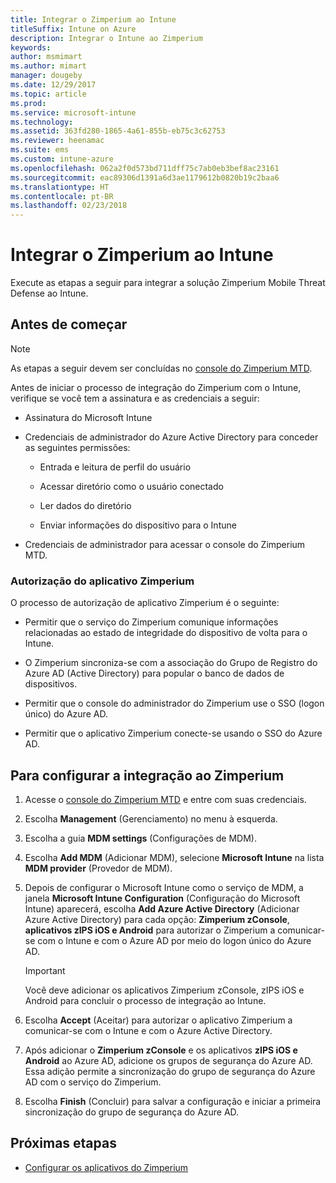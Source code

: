 ```yaml
---
title: Integrar o Zimperium ao Intune
titleSuffix: Intune on Azure
description: Integrar o Intune ao Zimperium
keywords: 
author: msmimart
ms.author: mimart
manager: dougeby
ms.date: 12/29/2017
ms.topic: article
ms.prod: 
ms.service: microsoft-intune
ms.technology: 
ms.assetid: 363fd280-1865-4a61-855b-eb75c3c62753
ms.reviewer: heenamac
ms.suite: ems
ms.custom: intune-azure
ms.openlocfilehash: 062a2f0d573bd711dff75c7ab0eb3bef8ac23161
ms.sourcegitcommit: eac89306d1391a6d3ae1179612b0820b19c2baa6
ms.translationtype: HT
ms.contentlocale: pt-BR
ms.lasthandoff: 02/23/2018
---
```

# <a name="integrate-zimperium-with-intune"></a>Integrar o Zimperium ao Intune

Execute as etapas a seguir para integrar a solução Zimperium Mobile Threat Defense ao Intune.

## <a name="before-you-begin"></a>Antes de começar

> [!NOTE]
> As etapas a seguir devem ser concluídas no [console do Zimperium MTD](https://staging2-console.zimperium.com).

Antes de iniciar o processo de integração do Zimperium com o Intune, verifique se você tem a assinatura e as credenciais a seguir:

-   Assinatura do Microsoft Intune

-   Credenciais de administrador do Azure Active Directory para conceder as seguintes permissões:

    -   Entrada e leitura de perfil do usuário

    -   Acessar diretório como o usuário conectado

    -   Ler dados do diretório

    -   Enviar informações do dispositivo para o Intune

-   Credenciais de administrador para acessar o console do Zimperium MTD.

### <a name="zimperium-app-authorization"></a>Autorização do aplicativo Zimperium

O processo de autorização de aplicativo Zimperium é o seguinte:

-   Permitir que o serviço do Zimperium comunique informações relacionadas ao estado de integridade do dispositivo de volta para o Intune.

-   O Zimperium sincroniza-se com a associação do Grupo de Registro do Azure AD (Active Directory) para popular o banco de dados de dispositivos.

-   Permitir que o console do administrador do Zimperium use o SSO (logon único) do Azure AD.

-   Permitir que o aplicativo Zimperium conecte-se usando o SSO do Azure AD.

## <a name="to-set-up-zimperium-integration"></a>Para configurar a integração ao Zimperium

1.  Acesse o [console do Zimperium MTD](https://staging2-console.zimperium.com) e entre com suas credenciais.

2.  Escolha **Management** (Gerenciamento) no menu à esquerda.

3.  Escolha a guia **MDM settings** (Configurações de MDM).

4.  Escolha **Add MDM** (Adicionar MDM), selecione **Microsoft Intune** na lista **MDM provider** (Provedor de MDM).

5.  Depois de configurar o Microsoft Intune como o serviço de MDM, a janela **Microsoft Intune Configuration** (Configuração do Microsoft Intune) aparecerá, escolha **Add Azure Active Directory** (Adicionar Azure Active Directory) para cada opção: **Zimperium zConsole**, **aplicativos zIPS iOS e Android** para autorizar o Zimperium a comunicar-se com o Intune e com o Azure AD por meio do logon único do Azure AD.

    > [!IMPORTANT]
    > Você deve adicionar os aplicativos Zimperium zConsole, zIPS iOS e Android para concluir o processo de integração ao Intune.

6.  Escolha **Accept** (Aceitar) para autorizar o aplicativo Zimperium a comunicar-se com o Intune e com o Azure Active Directory.

7.  Após adicionar o **Zimperium zConsole** e os aplicativos **zIPS iOS e Android** ao Azure AD, adicione os grupos de segurança do Azure AD. Essa adição permite a sincronização do grupo de segurança do Azure AD com o serviço do Zimperium.

8.  Escolha **Finish** (Concluir) para salvar a configuração e iniciar a primeira sincronização do grupo de segurança do Azure AD.

## <a name="next-steps"></a>Próximas etapas

-   [Configurar os aplicativos do Zimperium](mtd-apps-ios-app-configuration-policy-add-assign.md)
